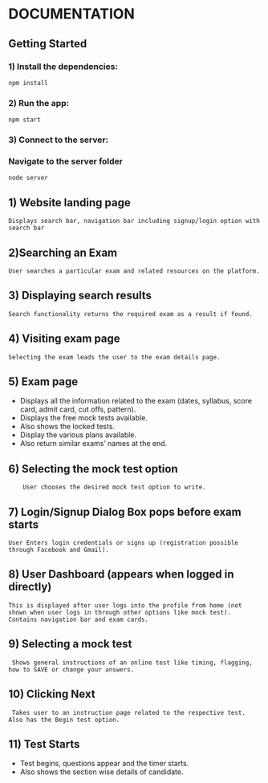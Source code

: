 # 	DOCUMENTATION

## Getting Started

### 1) Install the dependencies:
 
	npm install

### 2) Run the app:

	npm start

### 3) Connect to the server:

### Navigate to the server folder

	node server

## 1)	Website landing page

    Displays search bar, navigation bar including signup/login option with search bar

## 2)Searching an Exam
    User searches a particular exam and related resources on the platform.

## 3)	Displaying search results
    Search functionality returns the required exam as a result if found.
    
## 4)	Visiting exam page 
    Selecting the exam leads the user to the exam details page.

## 5)	Exam page
-	Displays all the information related to the exam (dates, syllabus, score card, admit card, cut offs, pattern).
-	Displays the free mock tests available.
-	Also shows the locked tests.   
-	Display the various plans available.
-	Also return similar exams’ names at the end.

## 6) Selecting the mock test option
	    User chooses the desired mock test option to write.	
## 7) Login/Signup Dialog Box pops before exam starts
    User Enters login credentials or signs up (registration possible through Facebook and Gmail).

## 8) User Dashboard (appears when logged in directly)
    This is displayed after user logs into the profile from home (not shown when user logs in through other options like mock test). Contains navigation bar and exam cards.

## 9) Selecting a mock test
     Shows general instructions of an online test like timing, flagging, how to SAVE or change your answers.

## 10) Clicking Next 
     Takes user to an instruction page related to the respective test. Also has the Begin test option.

## 11) Test Starts
-   Test begins, questions appear and the timer starts.
-   Also shows the section wise details of candidate.
